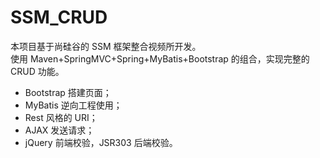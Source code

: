 # SSM_CRUD
本项目基于尚硅谷的 SSM 框架整合视频所开发。</br>
使用 Maven+SpringMVC+Spring+MyBatis+Bootstrap 的组合，实现完整的 CRUD 功能。</br>
* Bootstrap 搭建页面；
* MyBatis 逆向工程使用；
* Rest 风格的 URI；
* AJAX 发送请求；
* jQuery 前端校验，JSR303 后端校验。
